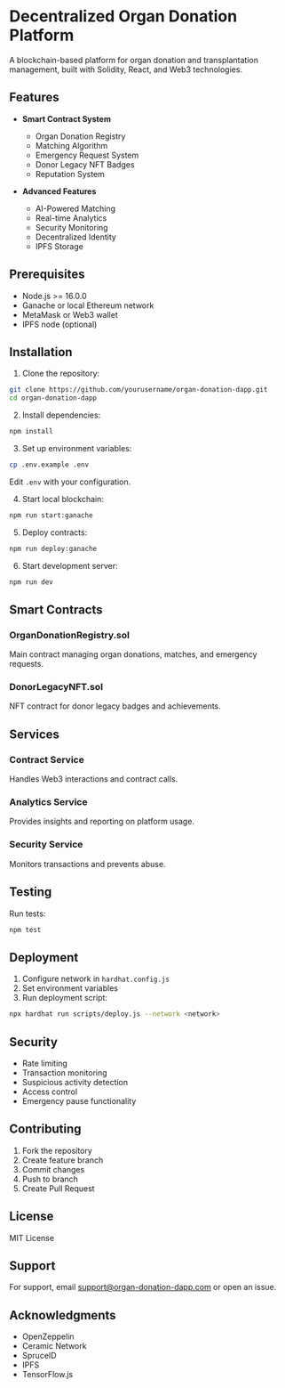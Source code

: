 # Decentralized Organ Donation Platform

A blockchain-based platform for organ donation and transplantation management, built with Solidity, React, and Web3 technologies.

## Features

- **Smart Contract System**
  - Organ Donation Registry
  - Matching Algorithm
  - Emergency Request System
  - Donor Legacy NFT Badges
  - Reputation System

- **Advanced Features**
  - AI-Powered Matching
  - Real-time Analytics
  - Security Monitoring
  - Decentralized Identity
  - IPFS Storage

## Prerequisites

- Node.js >= 16.0.0
- Ganache or local Ethereum network
- MetaMask or Web3 wallet
- IPFS node (optional)

## Installation

1. Clone the repository:
```bash
git clone https://github.com/yourusername/organ-donation-dapp.git
cd organ-donation-dapp
```

2. Install dependencies:
```bash
npm install
```

3. Set up environment variables:
```bash
cp .env.example .env
```
Edit `.env` with your configuration.

4. Start local blockchain:
```bash
npm run start:ganache
```

5. Deploy contracts:
```bash
npm run deploy:ganache
```

6. Start development server:
```bash
npm run dev
```

## Smart Contracts

### OrganDonationRegistry.sol
Main contract managing organ donations, matches, and emergency requests.

### DonorLegacyNFT.sol
NFT contract for donor legacy badges and achievements.

## Services

### Contract Service
Handles Web3 interactions and contract calls.

### Analytics Service
Provides insights and reporting on platform usage.

### Security Service
Monitors transactions and prevents abuse.

## Testing

Run tests:
```bash
npm test
```

## Deployment

1. Configure network in `hardhat.config.js`
2. Set environment variables
3. Run deployment script:
```bash
npx hardhat run scripts/deploy.js --network <network>
```

## Security

- Rate limiting
- Transaction monitoring
- Suspicious activity detection
- Access control
- Emergency pause functionality

## Contributing

1. Fork the repository
2. Create feature branch
3. Commit changes
4. Push to branch
5. Create Pull Request

## License

MIT License

## Support

For support, email support@organ-donation-dapp.com or open an issue.

## Acknowledgments

- OpenZeppelin
- Ceramic Network
- SpruceID
- IPFS
- TensorFlow.js 